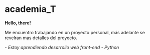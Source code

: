 # academia_T

**Hello, there!**

Me encuentro trabajando en un proyecto personal, más adelante se revelran mas detalles del proyecto.

*- Estoy aprendiendo desarrollo web front-end*
*- Python*
